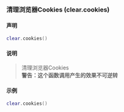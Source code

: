 ### 清理浏览器Cookies \(**clear\.cookies**\)


#### 声明
```lua
clear.cookies()
```


#### 说明
> 清理浏览器Cookies  
> **警告：这个函数调用产生的效果不可逆转**  


#### 示例  
```lua
clear.cookies()
```

